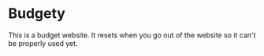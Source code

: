 # Budgety
This is a budget website. It resets when you go out of the website so it can't be properly used yet. 
